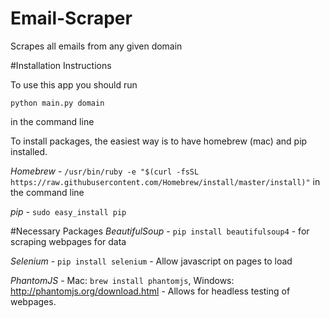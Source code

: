 # Email-Scraper
Scrapes all emails from any given domain


#Installation Instructions

To use this app you should run

`python main.py domain`

in the command line


To install packages, the easiest way is to have homebrew (mac) and pip installed.

_Homebrew_ - `/usr/bin/ruby -e "$(curl -fsSL https://raw.githubusercontent.com/Homebrew/install/master/install)"` in the command line

_pip_ - `sudo easy_install pip`

#Necessary Packages
_BeautifulSoup_ - `pip install beautifulsoup4` - for scraping webpages for data

_Selenium_ - `pip install selenium` - Allow javascript on pages to load

_PhantomJS_ - Mac: `brew install phantomjs`, Windows: http://phantomjs.org/download.html - Allows for headless testing of webpages.  

